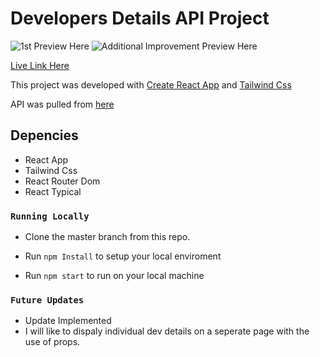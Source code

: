 # Developers Details API Project

![1st Preview Here](https://github.com/strakins/kodecamp/blob/main/Dev%20Details%20Profile.jpg)
![Additional Improvement Preview Here](https://github.com/strakins/kodecamp/blob/main/devdetails.jpg)

[Live Link Here](https://strakins.github.io/Developers-Details)

This project was developed with [Create React App](https://github.com/facebook/create-react-app) and [Tailwind Css](https://tailwindcss.com/)

API was pulled from [here](https://jsonplaceholder.typicode.com/users)

## Depencies

 - React App
 - Tailwind Css
 - React Router Dom
 - React Typical

### `Running Locally`

- Clone the master branch from this repo.

- Run `npm Install` to setup your local enviroment

- Run `npm start` to run on  your local machine

### `Future Updates`
- Update Implemented
- I will like to dispaly individual dev details on a seperate page with the use of props.


